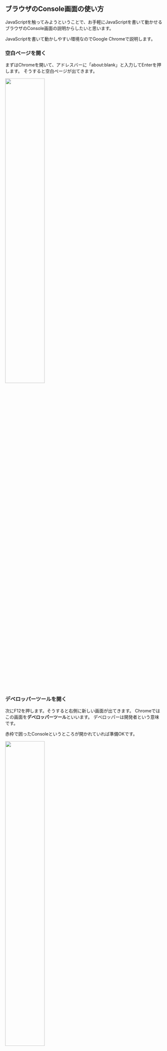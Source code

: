 
## ブラウザのConsole画面の使い方
JavaScriptを触ってみようということで、お手軽にJavaScriptを書いて動かせるブラウザのConsole画面の説明からしたいと思います。

JavaScriptを書いて動かしやすい環境なのでGoogle Chromeで説明します。

### 空白ページを開く
まずはChromeを開いて、アドレスバーに「about:blank」と入力してEnterを押します。
そうすると空白ページが出てきます。

<img src="./img/about_blank.png" width="50%"/>

### デベロッパーツールを開く
次にF12を押します。そうすると右側に新しい画面が出てきます。
Chromeではこの画面を**デベロッパーツール**といいます。
デベロッパーは開発者という意味です。

赤枠で囲ったConsoleというところが開かれていれば準備OKです。

<img src="./img/dev_tool.png" width="50%"/>


### ConsoleにJavaScriptのコードを入力してみる
ConsoleでJavaScriptを実行する手順を確認しておきましょう。

Console画面に下記のように入力してみてください。
自分で書いたコードの意味が理解できるようになるのも目標の1つなので、コピペではく手入力してください。

```
console.log("初めてのJavaScript");
```

<img src="./img/my_first_js01.png" width="50%"/>



Enterを押すと実行されます。
赤枠で囲った「初めてのJavaScript」が実行結果です。
console.log();は()の中身をそのままConsole画面に表示する関数です。
この後もいろいろな場面で利用しますので覚えておいてください。

<img src="./img/my_first_js02.png" width="50%"/>



### 四則演算してみる
Console画面の入力に慣れるために、四則演算してみましょう。

```
4+1
```
<img src="./img/calc01.png" width="50%"/>

```
43-28
```
<img src="./img/calc02.png" width="50%"/>

```
12*31
```
<img src="./img/calc03.png" width="50%"/>

```
64/8
```
<img src="./img/calc04.png" width="50%"/>

### きれいに割り切れない数の割り算について
JavaScriptに限らず、プログラミングにおいてきれいに割り切れない数の割り算はとても重要なテーマです。

特に割り算の余りの部分が重要で、余りの値を使って処理を作ることがよくあります。

そこできれいに割り切れない数について見ていきます。

#### まずは普通に割る

```
6/4
```
<img src="./img/calc05.png" width="50%"/>

1.5と答えが出てきました。JavaScriptでは一般的な人間が想定しているような答えを返してくれるようです。

余談ですがプログラミング言語の中には小数点までは自動計算してくれず、単に「1」と返すものもあります。

ひとまずここではJavaScriptは少数点まで自動計算してくれることを確認しました。


### 余りだけを取り出したい
次に余りだけを取り出したい場合について見ていきます。

プログラミング言語には四則演算だけでなく、余りを求める演算子も定義されています。

JavaScriptでは余りを求める際は「%」を使います。

```
6%4
```
<img src="./img/calc08.png" width="50%"/>


ちなみになぜ余りを求める演算子が生まれたのかですが、調べてみても分かりませんでした・・・おそらく単純によく使うからだと思われます。




#### 商だけ取り出したい
では商だけを取り出したい場合は、どのようにすればいいでしょうか？

JavaScriptに標準で準備されている機能の1つに、商だけを取り出すものがあります。
それを使ってみましょう。

```
Math.floor(6/4)
```
<img src="./img/calc06.png" width="50%"/>

MathはMathematicsの略で数学という意味です。
Mathの中に数学に関する機能がたくさん詰まっています。

数学に関する組み込み機能を使う場合は、Mathの後に.（ドット）を書いて、そのあとに機能名をつけて呼び出します。

例えば以下のようなものがあります。
- Math.floor(数値)
  - 切り捨て
- Math.ceil(数値)
  -切り上げ
- Math.round(数値)
  -四捨五入
- Math.random()
  - 0以上1未満のランダムな数値を返す（乱数）

<img src="./img/calc07.png" width="50%"/>

※ここでは紹介しませんが、機能は他にも[たくさんあります](https://developer.mozilla.org/ja/docs/Web/JavaScript/Reference/Global_Objects/Math)。


### その他の演算
数字同士の足し算は数字が足されますが、文字の足し算はどうなるか見ておきましょう。

```
console.log("私は" + "JavaScriptを勉強中です。");
```
<img src="./img/calc09.png" width="50%"/>

文字列が連結されて表示されました。


では文字列と数字の足し算はどうでしょう？

```
console.log("私は永遠の" + 18 + "歳です。");
```
<img src="./img/calc10.png" width="50%"/>

文字列と数字が連結されて表示されました。
このようにJavaScriptでは足し算に文字列を含めると、全体が文字列として扱われます。


このテクニックはよく使われます。
この後の学習でも出てくるので覚えておいてください。


### まとめ
ここまででConsole画面にコードを入力して実行する流れが分かったと思います。

ちなみにF5などを押すと画面が再読み込みされて、Console画面の中身もクリアされます。

このあとの記事で数行程度のコードを書く予定ですが、データを消さずに保存しておきたい場合はメモ帳などに書いてからコピペすることをオススメします。





[< JavaScriptについて](./index.html) | [変数の基本 >](./index3.html)


[0.JavaScriptについて](./index.html)
[1.ブラウザのConsole画面の使い方](./index2.html)
[2.変数の基本](./index3.html)
[3.順次処理](./index4.html)
[4.分岐処理](./index5.html)
[5.反復処理](./index6.html)
[6.関数](./index7.html)
[7.データ構造について](./index8.html)
[8.Web APIを叩いてみよう](./index9.html)
[9.HTMLと組み合わせて使ってみよう](./index10.html)
